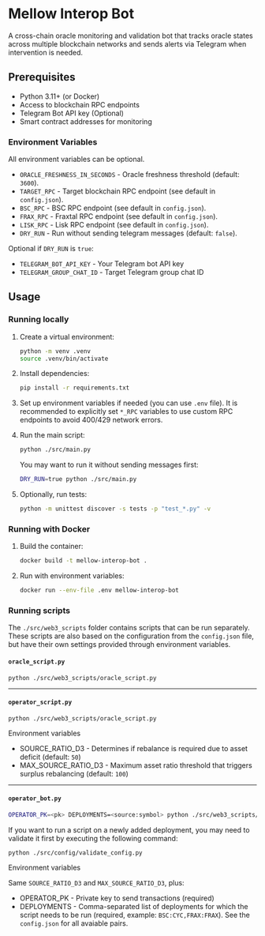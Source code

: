 # Mellow Interop Bot

A cross-chain oracle monitoring and validation bot that tracks oracle states across multiple blockchain networks and sends alerts via Telegram when intervention is needed.

## Prerequisites

- Python 3.11+ (or Docker)
- Access to blockchain RPC endpoints
- Telegram Bot API key (Optional)
- Smart contract addresses for monitoring

### Environment Variables

All environment variables can be optional.

- `ORACLE_FRESHNESS_IN_SECONDS` - Oracle freshness threshold (default: `3600`).
- `TARGET_RPC` - Target blockchain RPC endpoint (see default in `config.json`).
- `BSC_RPC` - BSC RPC endpoint (see default in `config.json`).
- `FRAX_RPC` - Fraxtal RPC endpoint (see default in `config.json`).
- `LISK_RPC` - Lisk RPC endpoint (see default in `config.json`).
- `DRY_RUN` - Run without sending telegram messages (default: `false`).

Optional if `DRY_RUN` is `true`:

- `TELEGRAM_BOT_API_KEY` - Your Telegram bot API key
- `TELEGRAM_GROUP_CHAT_ID` - Target Telegram group chat ID

## Usage

### Running locally

1. Create a virtual environment:

    ```bash
    python -m venv .venv
    source .venv/bin/activate 
    ```

2. Install dependencies:

    ```bash
    pip install -r requirements.txt
    ```

3. Set up environment variables if needed (you can use `.env` file). It is recommended to explicitly set `*_RPC` variables to use custom RPC endpoints to avoid 400/429 network errors.

4. Run the main script:

    ```bash
    python ./src/main.py
    ```

    You may want to run it without sending messages first:

    ```bash
    DRY_RUN=true python ./src/main.py
    ```

5. Optionally, run tests:

    ```bash
    python -m unittest discover -s tests -p "test_*.py" -v
    ```

### Running with Docker

1. Build the container:

    ```bash
    docker build -t mellow-interop-bot .
    ```

2. Run with environment variables:

    ```bash
    docker run --env-file .env mellow-interop-bot
    ```

### Running scripts

The `./src/web3_scripts` folder contains scripts that can be run separately. These scripts are also based on the configuration from the `config.json` file, but have their own settings provided through environment variables.

#### `oracle_script.py`

```bash
python ./src/web3_scripts/oracle_script.py
```

---

#### `operator_script.py`

```bash
python ./src/web3_scripts/oracle_script.py
```

Environment variables

- SOURCE_RATIO_D3 - Determines if rebalance is required due to asset deficit (default: `50`)
- MAX_SOURCE_RATIO_D3 - Maximum asset ratio threshold that triggers surplus rebalancing (default: `100`)

---

#### `operator_bot.py`

```bash
OPERATOR_PK=<pk> DEPLOYMENTS=<source:symbol> python ./src/web3_scripts/operator_bot.py
```

If you want to run a script on a newly added deployment, you may need to validate it first by executing the following command:

```bash
python ./src/config/validate_config.py 
```

Environment variables

Same `SOURCE_RATIO_D3` and `MAX_SOURCE_RATIO_D3`, plus:

- OPERATOR_PK - Private key to send transactions (required)
- DEPLOYMENTS - Comma-separated list of deployments for which the script needs to be run (required, example: `BSC:CYC,FRAX:FRAX`). See the `config.json` for all avaiable pairs.
